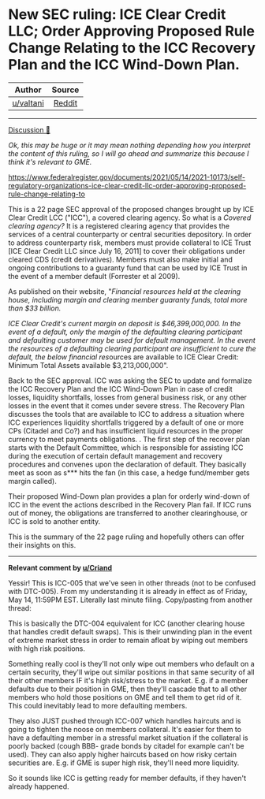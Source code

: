 New SEC ruling: ICE Clear Credit LLC; Order Approving Proposed Rule Change Relating to the ICC Recovery Plan and the ICC Wind-Down Plan.
========================================================================================================================================

| Author       | Source       | 
| :-------------: |:-------------:|
|  [u/valtani](https://www.reddit.com/user/valtani/) | [Reddit](https://www.reddit.com/r/Superstonk/comments/ndh8m1/new_sec_ruling_ice_clear_credit_llc_order/) | 

---

[Discussion 🦍](https://www.reddit.com/r/Superstonk/search?q=flair_name%3A%22Discussion%20%F0%9F%A6%8D%22&restrict_sr=1)

*Ok, this may be huge or it may mean nothing depending how you interpret the content of this ruling, so I will go ahead and summarize this because I think it's relevant to GME.*

<https://www.federalregister.gov/documents/2021/05/14/2021-10173/self-regulatory-organizations-ice-clear-credit-llc-order-approving-proposed-rule-change-relating-to>

This is a 22 page SEC approval of the proposed changes brought up by ICE Clear Credit LCC ("ICC"), a covered clearing agency. So what is a *Covered clearing agency?* It is a registered clearing agency that provides the services of a central counterparty or central securities depository. In order to address counterparty risk, members must provide collateral to ICE Trust [ICE Clear Credit LLC since July 16, 2011] to cover their obligations under cleared CDS (credit derivatives). Members must also make initial and ongoing contributions to a guaranty fund that can be used by ICE Trust in the event of a member default (Forrester et al 2009).

As published on their website, "*Financial resources held at the clearing house, including margin and clearing member guaranty funds, total more than $33 billion.*

*ICE Clear Credit's current margin on deposit is $46,399,000,000. In the event of a default, only the margin of the defaulting clearing participant and defaulting customer may be used for default management. In the event the resources of a defaulting clearing participant are insufficient to cure the default, the below financial res*ources are available to ICE Clear Credit: Minimum Total Assets available $3,213,000,000".

Back to the SEC approval. ICC was asking the SEC to update and formalize the ICC Recovery Plan and the ICC Wind-Down Plan in case of credit losses, liquidity shortfalls, losses from general business risk, or any other losses in the event that it comes under severe stress. The Recovery Plan discusses the tools that are available to ICC to address a situation where ICC experiences liquidity shortfalls triggered by a default of one or more CPs (Citadel and Co?) and has insufficient liquid resources in the proper currency to meet payments obligations. . The first step of the recover plan starts with the Default Committee, which is responsible for assisting ICC during the execution of certain default management and recovery procedures and convenes upon the declaration of default. They basically meet as soon as s*** hits the fan (in this case, a hedge fund/member gets margin called).

Their proposed Wind-Down plan provides a plan for orderly wind-down of ICC in the event the actions described in the Recovery Plan fail. If ICC runs out of money, the obligations are transferred to another clearinghouse, or ICC is sold to another entity.

This is the summary of the 22 page ruling and hopefully others can offer their insights on this.

---

**Relevant comment by [u/Criand](https://www.reddit.com/user/Criand/)**

Yessir! This is ICC-005 that we've seen in other threads (not to be confused with DTC-005). From my understanding it is already in effect as of Friday, May 14, 11:59PM EST. Literally last minute filing. Copy/pasting from another thread:

This is basically the DTC-004 equivalent for ICC (another clearing house that handles credit default swaps). This is their unwinding plan in the event of extreme market stress in order to remain afloat by wiping out members with high risk positions.

Something really cool is they'll not only wipe out members who default on a certain security, they'll wipe out similar positions in that same security of all their other members IF it's high risk/stress to the market. E.g. if a member defaults due to their position in GME, then they'll cascade that to all other members who hold those positions on GME and tell them to get rid of it. This could inevitably lead to more defaulting members.

They also JUST pushed through ICC-007 which handles haircuts and is going to tighten the noose on members collateral. It's easier for them to have a defaulting member in a stressful market situation if the collateral is poorly backed (cough BBB- grade bonds by citadel for example can't be used). They can also apply higher haircuts based on how risky certain securities are. E.g. if GME is super high risk, they'll need more liquidity.

So it sounds like ICC is getting ready for member defaults, if they haven't already happened.

